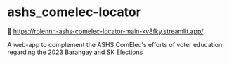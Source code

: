 # ashs_comelec-locator
🔗 https://rolennn-ashs-comelec-locator-main-kv8fky.streamlit.app/ 

A web-app to complement the ASHS ComElec's efforts of voter education regarding the 2023 Barangay and SK Elections
